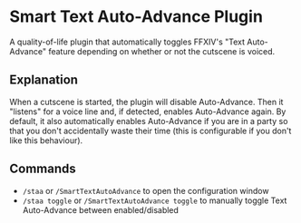 # Smart Text Auto-Advance Plugin

A quality-of-life plugin that automatically toggles FFXIV's "Text Auto-Advance" feature depending on whether or not the cutscene is voiced.

## Explanation

When a cutscene is started, the plugin will disable Auto-Advance. Then it "listens" for a voice line and, if detected, enables Auto-Advance again. By default, it also automatically enables Auto-Advance if you are in a party so that you don't accidentally waste their time (this is configurable if you don't like this behaviour).

## Commands

- `/staa` or `/SmartTextAutoAdvance` to open the configuration window 
- `/staa toggle` or `/SmartTextAutoAdvance toggle` to manually toggle Text Auto-Advance between enabled/disabled